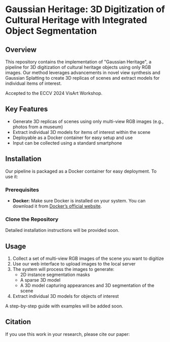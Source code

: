 # Gaussian Heritage: 3D Digitization of Cultural Heritage with Integrated Object Segmentation

## Overview

This repository contains the implementation of "Gaussian Heritage", a pipeline for 3D digitization of cultural heritage objects using only RGB images. Our method leverages advancements in novel view synthesis and Gaussian Splatting to create 3D replicas of scenes and extract models for individual items of interest.

Accepted to the ECCV 2024 VisArt Workshop.

## Key Features

- Generate 3D replicas of scenes using only multi-view RGB images (e.g., photos from a museum)
- Extract individual 3D models for items of interest within the scene
- Deployable as a Docker container for easy setup and use
- Input can be collected using a standard smartphone


## Installation

Our pipeline is packaged as a Docker container for easy deployment. To use it:

### Prerequisites

- **Docker:** Make sure Docker is installed on your system. You can download it from [Docker’s official website](https://www.docker.com/get-started).

### Clone the Repository

Detailed installation instructions will be provided soon.


## Usage

1. Collect a set of multi-view RGB images of the scene you want to digitize
2. Use our web interface to upload images to the local server
3. The system will process the images to generate:
   - 2D instance segmentation masks
   - A sparse 3D model
   - A 3D model capturing appearances and 3D segmentation of the scene
4. Extract individual 3D models for objects of interest

A step-by-step guide with examples will be added soon.


## Citation

If you use this work in your research, please cite our paper:
